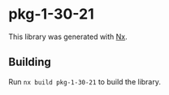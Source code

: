 # pkg-1-30-21

This library was generated with [Nx](https://nx.dev).

## Building

Run `nx build pkg-1-30-21` to build the library.
